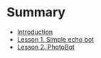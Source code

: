 # Summary

* [Introduction](README.md)
* [Lesson 1. Simple echo bot](chapter1.md)
* [Lesson 2. PhotoBot](lesson-2.-photobot.md)

